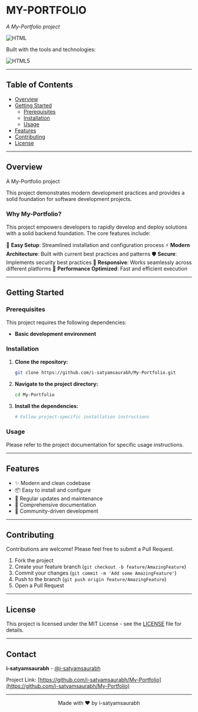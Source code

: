 # MY-PORTFOLIO

*A My-Portfolio project*

![HTML](https://img.shields.io/badge/HTML5-E34F26?style=for-the-badge&logo=html5&logoColor=white)

Built with the tools and technologies:

![HTML5](https://img.shields.io/badge/html5-%23E34F26.svg?style=for-the-badge&logo=html5&logoColor=white)

---

## Table of Contents

- [Overview](#overview)
- [Getting Started](#getting-started)
  - [Prerequisites](#prerequisites)
  - [Installation](#installation)
  - [Usage](#usage)
- [Features](#features)
- [Contributing](#contributing)
- [License](#license)

---

## Overview

A My-Portfolio project

This project demonstrates modern development practices and provides a solid foundation for software development projects.

### Why My-Portfolio?

This project empowers developers to rapidly develop and deploy solutions with a solid backend foundation. The core features include:

🔧 **Easy Setup**: Streamlined installation and configuration process
⚡ **Modern Architecture**: Built with current best practices and patterns
🛡️ **Secure**: Implements security best practices
📱 **Responsive**: Works seamlessly across different platforms
🚀 **Performance Optimized**: Fast and efficient execution

---

## Getting Started

### Prerequisites

This project requires the following dependencies:

- **Basic development environment**

### Installation

1. **Clone the repository:**
   ```bash
   git clone https://github.com/i-satyamsaurabh/My-Portfolio.git
   ```

2. **Navigate to the project directory:**
   ```bash
   cd My-Portfolio
   ```

3. **Install the dependencies:**
   ```bash
   # Follow project-specific installation instructions
   ```

### Usage

Please refer to the project documentation for specific usage instructions.

---

## Features

- ✨ Modern and clean codebase
- 📦 Easy to install and configure
- 🔄 Regular updates and maintenance
- 📖 Comprehensive documentation
- 🤝 Community-driven development

---

## Contributing

Contributions are welcome! Please feel free to submit a Pull Request.

1. Fork the project
2. Create your feature branch (`git checkout -b feature/AmazingFeature`)
3. Commit your changes (`git commit -m 'Add some AmazingFeature'`)
4. Push to the branch (`git push origin feature/AmazingFeature`)
5. Open a Pull Request

---

## License

This project is licensed under the MIT License - see the [LICENSE](LICENSE) file for details.

---

## Contact

**i-satyamsaurabh** - [@i-satyamsaurabh](https://github.com/i-satyamsaurabh)

Project Link: [https://github.com/i-satyamsaurabh/My-Portfolio](https://github.com/i-satyamsaurabh/My-Portfolio)

---

<div align="center">
Made with ❤️ by i-satyamsaurabh
</div>
